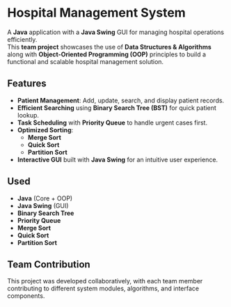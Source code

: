 # Hospital Management System

A **Java** application with a **Java Swing** GUI for managing hospital operations efficiently.  
This **team project** showcases the use of **Data Structures & Algorithms** along with **Object-Oriented Programming (OOP)** principles to build a functional and scalable hospital management solution.

## Features
- **Patient Management**: Add, update, search, and display patient records.
- **Efficient Searching** using **Binary Search Tree (BST)** for quick patient lookup.
- **Task Scheduling** with **Priority Queue** to handle urgent cases first.
- **Optimized Sorting**:
  - **Merge Sort**
  - **Quick Sort**
  - **Partition Sort**
- **Interactive GUI** built with **Java Swing** for an intuitive user experience.

## Used
- **Java** (Core + OOP)
- **Java Swing** (GUI)
- **Binary Search Tree**
- **Priority Queue**
- **Merge Sort**
- **Quick Sort**
- **Partition Sort**

## Team Contribution
This project was developed collaboratively, with each team member contributing to different system modules, algorithms, and interface components.
